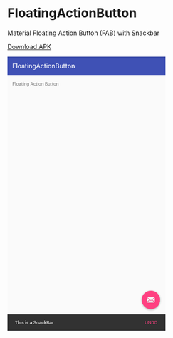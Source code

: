 # FloatingActionButton
Material Floating Action Button (FAB) with Snackbar

[Download APK](https://github.com/fridaysyckness/FloatingActionButton/raw/master/apk/com.example.floatingactionbutton.apk)

![screenshot](https://github.com/fridaysyckness/FloatingActionButton/blob/master/screenshot/screenshot.png)
